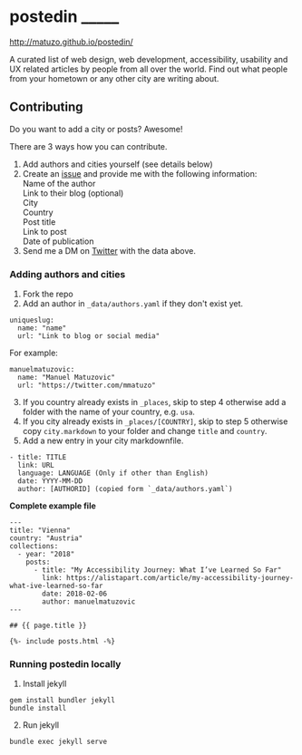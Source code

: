 # postedin _____

<http://matuzo.github.io/postedin/>

A curated list of web design, web development, accessibility, usability and UX related articles by people from all over the world. Find out what people from your hometown or any other city are writing about.

## Contributing

Do you want to add a city or posts? Awesome! 

There are 3 ways how you can contribute.

1. Add authors and cities yourself (see details below)
2. Create an [issue](https://github.com/matuzo/postedin/issues) and provide me with the following information:  
  Name of the author  
  Link to their blog (optional)  
  City  
  Country  
  Post title  
  Link to post  
  Date of publication
3. Send me a DM on [Twitter](http://twitter.com/mmatuzo) with the data above.

### Adding authors and cities

1. Fork the repo
2. Add an author in `_data/authors.yaml` if they don't exist yet.
  ```
  uniqueslug:
    name: "name"
    url: "Link to blog or social media"
  ```
  For example:
  ```
  manuelmatuzovic:
    name: "Manuel Matuzovic"
    url: "https://twitter.com/mmatuzo"
  ```
3. If you country already exists in `_places`, skip to step 4 otherwise add a folder with the name of your country, e.g. `usa`.
4. If you city already exists in `_places/[COUNTRY]`, skip to step 5 otherwise copy `city.markdown` to your folder and change `title` and `country`.
5. Add a new entry in your city markdownfile.

```
- title: TITLE
  link: URL
  language: LANGUAGE (Only if other than English)
  date: YYYY-MM-DD
  author: [AUTHORID] (copied form `_data/authors.yaml`)
```

**Complete example file**

```
---
title: "Vienna"
country: "Austria"
collections:
  - year: "2018"
    posts:
      - title: "My Accessibility Journey: What I’ve Learned So Far"
        link: https://alistapart.com/article/my-accessibility-journey-what-ive-learned-so-far
        date: 2018-02-06
        author: manuelmatuzovic
---

## {{ page.title }}

{%- include posts.html -%}
```

### Running postedin locally

1. Install jekyll
```
gem install bundler jekyll
bundle install
```

2. Run jekyll
```
bundle exec jekyll serve
```
